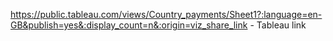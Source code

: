 <https://public.tableau.com/views/Country_payments/Sheet1?:language=en-GB&publish=yes&:display_count=n&:origin=viz_share_link> - Tableau link
